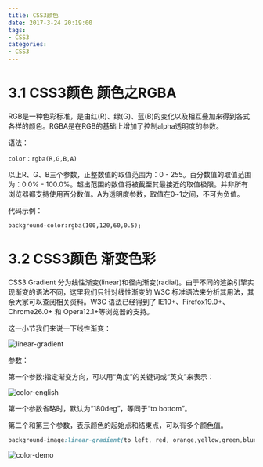 ```yaml
---
title: CSS3颜色
date: 2017-3-24 20:19:00
tags: 
- CSS3
categories: 
- CSS3
---
```

# 3.1 CSS3颜色 颜色之RGBA
RGB是一种色彩标准，是由红(R)、绿(G)、蓝(B)的变化以及相互叠加来得到各式各样的颜色。RGBA是在RGB的基础上增加了控制alpha透明度的参数。

语法：
```
color：rgba(R,G,B,A)
```
以上R、G、B三个参数，正整数值的取值范围为：0 - 255。百分数值的取值范围为：0.0% - 100.0%。超出范围的数值将被截至其最接近的取值极限。并非所有浏览器都支持使用百分数值。A为透明度参数，取值在0~1之间，不可为负值。

代码示例：
```
background-color:rgba(100,120,60,0.5);
```
# 3.2 CSS3颜色 渐变色彩 
CSS3 Gradient 分为线性渐变(linear)和径向渐变(radial)。由于不同的渲染引擎实现渐变的语法不同，这里我们只针对线性渐变的 W3C 标准语法来分析其用法，其余大家可以查阅相关资料。W3C 语法已经得到了 IE10+、Firefox19.0+、Chrome26.0+ 和 Opera12.1+等浏览器的支持。

这一小节我们来说一下线性渐变：

![linear-gradient](images/linear-gradient.jpg)

参数：

第一个参数:指定渐变方向，可以用“角度”的关键词或“英文”来表示：

![color-english](images/color-english.jpg)

第一个参数省略时，默认为“180deg”，等同于“to bottom”。

第二个和第三个参数，表示颜色的起始点和结束点，可以有多个颜色值。
```css
background-image:linear-gradient(to left, red, orange,yellow,green,blue,indigo,violet);
```
![color-demo](images/color-demo.jpg)
